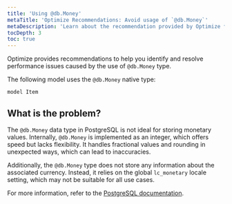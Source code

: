 ```yaml
---
title: 'Using @db.Money'
metaTitle: 'Optimize Recommendations: Avoid usage of `@db.Money`'
metaDescription: 'Learn about the recommendation provided by Optimize for using `@db.Money` native type.'
tocDepth: 3
toc: true
---
```


Optimize provides recommendations to help you identify and resolve performance issues caused by the use of `@db.Money` type.

The following model uses the `@db.Money` native type:

```prisma
model Item
```

## What is the problem?

The `@db.Money` data type in PostgreSQL is not ideal for storing monetary values. Internally, `@db.Money` is implemented as an integer, which offers speed but lacks flexibility. It handles fractional values and rounding in unexpected ways, which can lead to inaccuracies.

Additionally, the `@db.Money` type does not store any information about the associated currency. Instead, it relies on the global `lc_monetary` locale setting, which may not be suitable for all use cases.

For more information, refer to the [PostgreSQL documentation](https://wiki.postgresql.org/wiki/Don't_Do_This#Don.27t_use_money).
